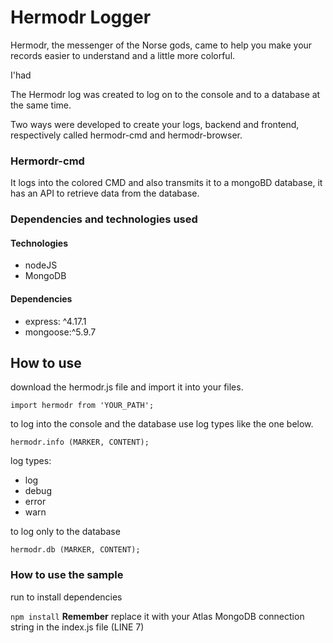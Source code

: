 # Hermodr Logger

Hermodr, the messenger of the Norse gods, came to help you make your records easier to understand and a little more colorful.

I'had 

The Hermodr log was created to log on to the console and to a database at the same time.

Two ways were developed to create your logs, backend and frontend, respectively called hermodr-cmd and hermodr-browser.

### Hermordr-cmd
It logs into the colored CMD and also transmits it to a mongoBD database, it has an API to retrieve data from the database.

### Dependencies and technologies used

#### Technologies
- nodeJS
- MongoDB

#### Dependencies
- express: ^4.17.1
- mongoose:^5.9.7

## How to use

download the hermodr.js file and import it into your files.

``
import hermodr from 'YOUR_PATH';
``

to log into the console and the database use log types like the one below.

``
hermodr.info (MARKER, CONTENT);
``

log types:
- log
- debug
- error
- warn

to log only to the database

``
hermodr.db (MARKER, CONTENT);
``


### How to use the sample

run to install dependencies 

``
npm install
``
**Remember**
replace it with your Atlas MongoDB connection string in the index.js file (LINE 7)
